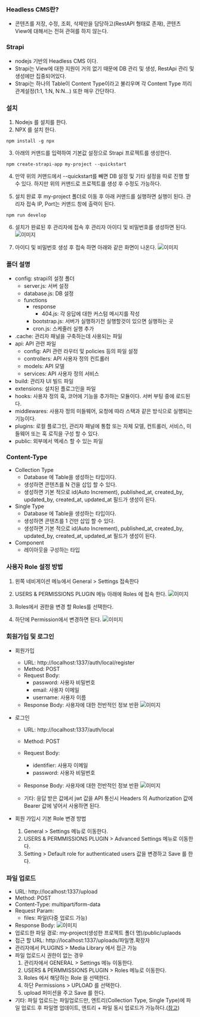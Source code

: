 ### Headless CMS란?
- 콘텐츠를 저장, 수정, 조회, 삭제만을 담당하고(RestAPI 형태로 존재), 콘텐츠 View에 대해서는 전혀 관혀를 하지 않는다.

### Strapi
- nodejs 기반의 Headless CMS 이다.
- Strapi는 View에 대한 지원이 거의 없기 때문에 DB 관리 및 생성, RestApi 관리 및 생성에만 집중되어있다.
- Strapi는 하나의 Table이 Content Type이라고 불리우며 각 Content Type 끼리 관계설정(1:1, 1:N, N:N...) 또한 매우 간단하다.

### 설치
1. Nodejs 를 설치를 한다.
2. NPX 를 설치 한다.

```
npm install -g npx
```

3. 아래의 커맨드를 입력하여 기본값 설정으로 Strapi 프로젝트를 생성한다.

```
npm create-strapi-app my-project --quickstart
```

4. 만약 위의 커맨드에서 --quickstart를 빼면 DB 설정 및 기타 설정을 따로 진행 할 수 있다. 하지만 위의 커맨드로 프로젝트를 생성 후 수정도 가능하다.

5. 설치 완료 후 my-project 폴더로 이동 후 아래 커맨드를 실행하면 실행이 된다. 관리자 접속 IP, Port는 커맨드 창에 출력이 된다.

```
npm run develop
```

6. 설치가 완료된 후 관리자에 접속 후 관리자 아이디 및 비밀번호를 생성하면 된다.
![이미지](./images/register-admin.png)

7. 아이디 및 비밀번호 생성 후 접속 하면 아래와 같은 화면이 나온다.
![이미지](./images/welcome.png)

### 폴더 설명
- config: strapi의 설정 폴더
  - server.js: 서버 설정
  - database.js: DB 설정
  - functions
    - response
      - 404.js: 각 응답에 대한 커스텀 메시지를 작성
    - bootstrap.js: 서버가 실행하기전 실행할것이 있으면 실행하는 곳
    - cron.js: 스케줄러 실행 추가
- .cache: 관리자 패널을 구축하는데 사용되는 파일
- api: API 관련 파일 
  - config: API 관련 라우터 및 policies 등의 파일 설정
  - controllers: API 사용자 정의 컨트롤러
  - models: API 모델
  - services: API 사용자 정의 서비스
- build: 관리자 UI 빌드 파일
- extensions: 설치된 플로그인을 파일
- hooks: 사용자 정의 훅, 코어에 기능을 추가하는 모듈이다. 서버 부팅 중에 로드된다.
- middlewares: 사용자 정의 미들웨어, 요청에 따라 스택과 같은 방식으로 실행되는 기능이다.
- plugins: 로컬 플로그인, 관리자 패널에 통합 또는 자체 모델, 컨트롤러, 서비스, 미들웨어 또는 훅 로직을 구성 할 수 있다.
- public: 외부에서 엑세스 할 수 있는 파일

### Content-Type
- Collection Type
  - Database 에 Table을 생성하는 타입이다.
  - 생성하면 콘텐츠를 N 건을 삽입 할 수 있다.
  - 생성하면 기본 적으로 id(Auto Increment), published_at, created_by, updated_by, created_at, updated_at 필드가 생성이 된다.
- Single Type
  - Database 에 Table을 생성하는 타입이다.
  - 생성하면 콘텐츠를 1 건만 삽입 할 수 있다.
  - 생성하면 기본 적으로 id(Auto Increment), published_at, created_by, updated_by, created_at, updated_at 필드가 생성이 된다.
- Component
  - 레이아웃을 구성하는 타입

### 사용자 Role 설정 방법
1. 왼쪽 네비게이션 메뉴에서 General > Settings 접속한다

2. USERS & PERMISSIONS PLUGIN 메뉴 아래에 Roles 에 접속 한다.
![이미지](./images/settings-role-1.png)

3. Roles에서 권한을 변경 할 Roles를 선택한다.

4. 하단에 Permission에서 변경하면 된다.
![이미지](./images/settings-role-2.png)

### 회원가입 및 로그인
- 회원가입
  - URL: http://localhost:1337/auth/local/register
  - Method: POST
  - Request Body: 
    - password: 사용자 비밀번호
    - email: 사용자 이메일
    - username: 사용자 이름
  - Response Body: 사용자에 대한 전반적인 정보 반환
  ![이미지](./images/user-register.png)

- 로그인
  - URL: http://localhost:1337/auth/local
  - Method: POST
  - Request Body: 
    - identifier: 사용자 이메일
    - password: 사용자 비밀번호
  - Response Body: 사용자에 대한 전반적인 정보 반환
  ![이미지](./images/user-login.png)

  - 기타: 응답 받은 값에서 jwt 값을 API 통신시 Headers 의 Authorization 값에 Bearer 값에 넣어서 사용하면 된다.
  
- 회원 가입시 기본 Role 변경 방법
  1. General > Settings 메뉴로 이동한다.
  2. USERS & PERMMISSIONS PLUGIN > Advanced Settings 메뉴로 이동한다.
  3. Setting > Default role for authenticated users 값을 변경하고 Save 를 한다.

### 파일 업로드
- URL: http://localhost:1337/upload
- Method: POST
- Content-Type: multipart/form-data
- Request Param:
  - files: 파일(다중 업로드 가능)
- Response Body:
![이미지](./images/file-upload.png)
- 업로드한 파일 경로: my-project(생성한 프로젝트 폴더 명)/public/uplaods
- 접근 할 URL: http://localhost:1337/uploads/파일명.확장자
- 관리자에서 PLUGINS > Media Library 에서 접근 가능
- 파일 업로드시 권한이 없는 경우
  1. 관리자에서 GENERAL > Settings 메뉴 이동한다.
  2. USERS & PERMMISSIONS PLUGIN > Roles 메뉴로 이동한다.
  3. Roles 에서 해당하는 Role 을 선택한다.
  4. 하단 Permissions > UPLOAD 를 선택한다.
  5. upload 퍼미션을 주고 Save 를 한다.
- 기타: 파일 업로드는 파일업로드만, 엔트리(Collection Type, Single Type)에 파일 업로드 후 파일명 업데이트, 엔트리 + 파일 동시 업로드가 가능하다.([참고](https://strapi.io/documentation/developer-docs/latest/development/plugins/upload.html#upload-files))